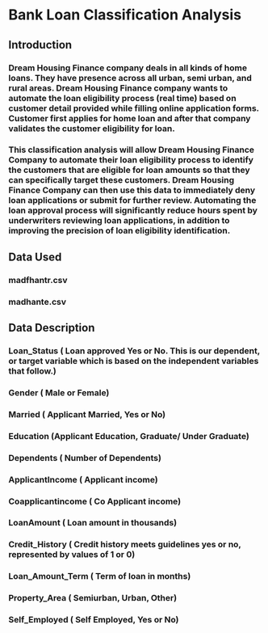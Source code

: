 # Bank Loan Classification Analysis 

## Introduction

###  Dream Housing Finance company deals in all kinds of home loans. They have presence across all urban, semi urban, and rural areas. Dream Housing Finance company wants to automate the loan eligibility process (real time) based on customer detail provided while filling online application forms. Customer first applies for home loan and after that company validates the customer eligibility for loan. 
### This classification analysis will allow Dream Housing Finance Company to automate their loan eligibility process to identify the customers that are eligible for loan amounts so that they can specifically target these customers. Dream Housing Finance Company can then use this data to immediately deny loan applications or submit for further review. Automating the loan approval process will significantly reduce hours spent by underwriters reviewing loan applications, in addition to improving the precision of loan eligibility identification. 


## Data Used 

### madfhantr.csv
### madhante.csv


## Data Description

### Loan_Status ( Loan approved Yes or No. This is our dependent, or target variable which is based on the independent variables that follow.)

### Gender ( Male or Female)

### Married ( Applicant Married, Yes or No)

### Education (Applicant Education, Graduate/ Under Graduate)

### Dependents ( Number of Dependents)

### ApplicantIncome ( Applicant income)

### Coapplicantincome ( Co Applicant income)

### LoanAmount ( Loan amount in thousands)

### Credit_History ( Credit history meets guidelines yes or no, represented by values of 1 or 0)

### Loan_Amount_Term ( Term of loan in months)

### Property_Area ( Semiurban, Urban, Other)

### Self_Employed ( Self Employed, Yes or No)



